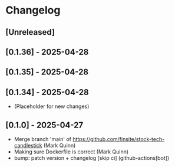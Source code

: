 # Changelog

## [Unreleased]

## [0.1.36] - 2025-04-28

## [0.1.35] - 2025-04-28

## [0.1.34] - 2025-04-28

- (Placeholder for new changes)

## [0.1.0] - 2025-04-27

- Merge branch 'main' of https://github.com/finsite/stock-tech-candlestick (Mark
  Quinn)
- Making sure Dockerfile is correct (Mark Quinn)
- bump: patch version + changelog [skip ci] (github-actions[bot])
